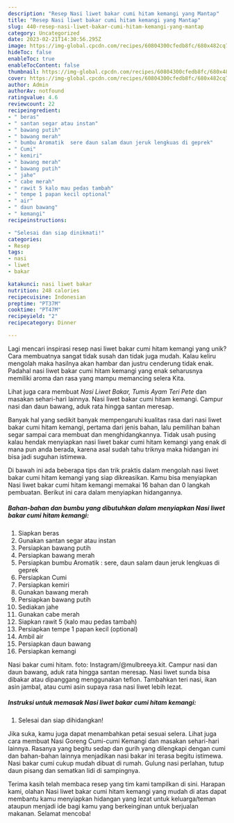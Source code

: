 ```yaml
---
description: "Resep Nasi liwet bakar cumi hitam kemangi yang Mantap"
title: "Resep Nasi liwet bakar cumi hitam kemangi yang Mantap"
slug: 440-resep-nasi-liwet-bakar-cumi-hitam-kemangi-yang-mantap
category: Uncategorized
date: 2023-02-21T14:30:56.295Z
image: https://img-global.cpcdn.com/recipes/60804300cfedb8fc/680x482cq70/nasi-liwet-bakar-cumi-hitam-kemangi-foto-resep-utama.jpg
hideToc: false
enableToc: true
enableTocContent: false
thumbnail: https://img-global.cpcdn.com/recipes/60804300cfedb8fc/680x482cq70/nasi-liwet-bakar-cumi-hitam-kemangi-foto-resep-utama.jpg
cover: https://img-global.cpcdn.com/recipes/60804300cfedb8fc/680x482cq70/nasi-liwet-bakar-cumi-hitam-kemangi-foto-resep-utama.jpg
author: Admin
authorAv: notfound
ratingvalue: 4.6
reviewcount: 22
recipeingredient:
- " beras"
- " santan segar atau instan"
- " bawang putih"
- " bawang merah"
- " bumbu Aromatik  sere daun salam daun jeruk lengkuas di geprek"
- " Cumi"
- " kemiri"
- " bawang merah"
- " bawang putih"
- " jahe"
- " cabe merah"
- " rawit 5 kalo mau pedas tambah"
- " tempe 1 papan kecil optional"
- " air"
- " daun bawang"
- " kemangi"
recipeinstructions:

- "Selesai dan siap dinikmati!"
categories:
- Resep
tags:
- nasi
- liwet
- bakar

katakunci: nasi liwet bakar 
nutrition: 248 calories
recipecuisine: Indonesian
preptime: "PT37M"
cooktime: "PT47M"
recipeyield: "2"
recipecategory: Dinner

---
```





Lagi mencari inspirasi resep nasi liwet bakar cumi hitam kemangi yang unik? Cara membuatnya sangat tidak susah dan tidak juga mudah. Kalau keliru mengolah maka hasilnya akan hambar dan justru cenderung tidak enak. Padahal nasi liwet bakar cumi hitam kemangi yang enak seharusnya memiliki aroma dan rasa yang mampu memancing selera Kita.





Lihat juga cara membuat *Nasi Liwet Bakar, Tumis Ayam Teri Pete* dan masakan sehari-hari lainnya. Nasi liwet bakar cumi hitam kemangi. Campur nasi dan daun bawang, aduk rata hingga santan meresap.

Banyak hal yang sedikit banyak mempengaruhi kualitas rasa dari nasi liwet bakar cumi hitam kemangi, pertama dari jenis bahan, lalu pemilihan bahan segar sampai cara membuat dan menghidangkannya. Tidak usah pusing kalau hendak menyiapkan nasi liwet bakar cumi hitam kemangi yang enak di mana pun anda berada, karena asal sudah tahu triknya maka hidangan ini bisa jadi suguhan istimewa.






Di bawah ini ada beberapa tips dan trik praktis dalam mengolah nasi liwet bakar cumi hitam kemangi yang siap dikreasikan. Kamu bisa menyiapkan Nasi liwet bakar cumi hitam kemangi memakai 16 bahan dan 0 langkah pembuatan. Berikut ini cara dalam menyiapkan hidangannya.

<!--inarticleads1-->

##### Bahan-bahan dan bumbu yang dibutuhkan dalam menyiapkan Nasi liwet bakar cumi hitam kemangi:

1. Siapkan  beras
1. Gunakan  santan segar atau instan
1. Persiapkan  bawang putih
1. Persiapkan  bawang merah
1. Persiapkan  bumbu Aromatik : sere, daun salam daun jeruk lengkuas di geprek
1. Persiapkan  Cumi
1. Persiapkan  kemiri
1. Gunakan  bawang merah
1. Persiapkan  bawang putih
1. Sediakan  jahe
1. Gunakan  cabe merah
1. Siapkan  rawit 5 (kalo mau pedas tambah)
1. Persiapkan  tempe 1 papan kecil (optional)
1. Ambil  air
1. Persiapkan  daun bawang
1. Persiapkan  kemangi


Nasi bakar cumi hitam. foto: Instagram/@mulbreeya.kit. Campur nasi dan daun bawang, aduk rata hingga santan meresap. Nasi liwet sunda bisa dibakar atau dipanggang menggunakan teflon. Tambahkan teri nasi, ikan asin jambal, atau cumi asin supaya rasa nasi liwet lebih lezat. 

<!--inarticleads2-->

##### Instruksi untuk memasak Nasi liwet bakar cumi hitam kemangi:


1. Selesai dan siap dihidangkan!

Jika suka, kamu juga dapat menambahkan petai sesuai selera. Lihat juga cara membuat Nasi Goreng Cumi-cumi Kemangi dan masakan sehari-hari lainnya. Rasanya yang begitu sedap dan gurih yang dilengkapi dengan cumi dan bahan-bahan lainnya menjadikan nasi bakar ini terasa begitu istimewa. Nasi bakar cumi cukup mudah dibuat di rumah. Gulung nasi perlahan, tutup daun pisang dan sematkan lidi di sampingnya. 

Terima kasih telah membaca resep yang tim kami tampilkan di sini. Harapan kami, olahan Nasi liwet bakar cumi hitam kemangi yang mudah di atas dapat membantu kamu menyiapkan hidangan yang lezat untuk keluarga/teman ataupun menjadi ide bagi kamu yang berkeinginan untuk berjualan makanan. Selamat mencoba!
